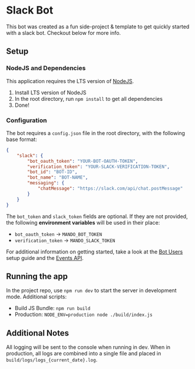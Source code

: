 # Slack Bot
This bot was created as a fun side-project & template to get quickly started with a slack bot. Checkout below for more info.

## Setup

### NodeJS and Dependencies
This application requires the LTS version of [NodeJS](https://nodejs.org/en/download/).

1. Install LTS version of NodeJS
2. In the root directory, run `npm install` to get all dependencies
3. Done!

### Configuration
The bot requires a `config.json` file in the root directory, with the following base format:

```json
{
    "slack": {
        "bot_oauth_token": "YOUR-BOT-OAUTH-TOKEN",
        "verification_token": "YOUR-SLACK-VERIFICATION-TOKEN",
        "bot_id": "BOT-ID",
        "bot_name": "BOT-NAME",
        "messaging": {
            "chatMessage": "https://slack.com/api/chat.postMessage"
        }
    }
}
```
The `bot_token` and `slack_token` fields are optional. If they are not provided, the following **environment variables** will be used in their place:
* `bot_oauth_token` -> `MANDO_BOT_TOKEN`
* `verification_token` -> `MANDO_SLACK_TOKEN`

For additional information on getting started, take a look at the [Bot Users](https://api.slack.com/bot-users) setup guide and the [Events API](https://api.slack.com/events-api).

## Running the app
In the project repo, use `npm run dev` to start the server in development mode. 
Additional scripts:
* Build JS Bundle: `npm run build`
* Production: `NODE_ENV=production node ./build/index.js`

## Additional Notes
All logging will be sent to the console when running in dev. When in production, all logs are combined into a single file and placed in `build/logs/logs_{current_date}.log`.